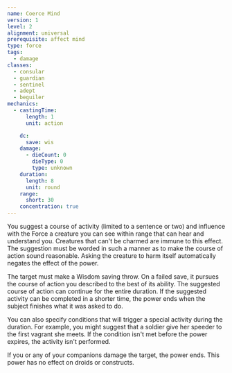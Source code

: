 ```yaml
---
name: Coerce Mind
version: 1
level: 2
alignment: universal
prerequisite: affect mind
type: force
tags:
  - damage
classes:
  - consular
  - guardian
  - sentinel
  - adept
  - beguiler
mechanics:
  - castingTime:
      length: 1
      unit: action

    dc:
      save: wis
    damage:
      - dieCount: 0
        dieType: 0
        type: unknown
    duration:
      length: 8
      unit: round
    range:
      short: 30
    concentration: true
---
```

You suggest a course of activity (limited to a sentence or two) and influence with the Force a creature you can see within range that can hear and understand you.  Creatures that can't be charmed are immune to this effect. The suggestion must be worded in such a manner as to make the course of action sound reasonable. Asking the creature to harm itself automatically negates the effect of the power.

The target must make a Wisdom saving throw. On a failed save, it pursues the course of action you described to the best of its ability. The suggested course of action can continue for the entire duration. If the suggested activity can be completed in a shorter time, the power ends when the subject finishes what it was asked to do.

You can also specify conditions that will trigger a special activity during the duration. For example, you might suggest that a soldier give her speeder to the first vagrant she meets. If the condition isn't met before the power expires, the activity isn't performed.

If you or any of your companions damage the target, the power ends. This power has no effect on droids or constructs.
    